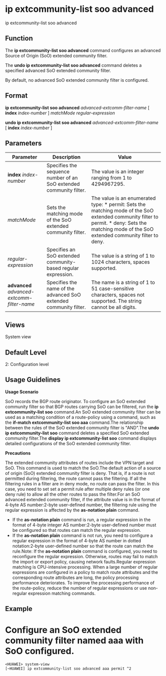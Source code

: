 ip extcommunity-list soo advanced
=================================

ip extcommunity-list soo advanced

Function
--------



The **ip extcommunity-list soo advanced** command configures an advanced Source of Origin (SoO) extended community filter.

The **undo ip extcommunity-list soo advanced** command deletes a specified advanced SoO extended community filter.



By default, no advanced SoO extended community filter is configured.


Format
------

**ip extcommunity-list soo advanced** *advanced-extcomm-filter-name* [ **index** *index-number* ] *matchMode* *regular-expression*

**undo ip extcommunity-list soo advanced** *advanced-extcomm-filter-name* [ **index** *index-number* ]


Parameters
----------

| Parameter | Description | Value |
| --- | --- | --- |
| **index** *index-number* | Specifies the sequence number of an SoO extended community filter. | The value is an integer ranging from 1 to 4294967295. |
| *matchMode* | Sets the matching mode of the SoO extended community filter. | The value is an enumerated type:   * permit: Sets the matching mode of the SoO extended community filter to permit. * deny: Sets the matching mode of the SoO extended community filter to deny. |
| *regular-expression* | Specifies an SoO extended community-based regular expression. | The value is a string of 1 to 1024 characters, spaces supported. |
| **advanced** *advanced-extcomm-filter-name* | Specifies the name of the advanced SoO extended community filter. | The name is a string of 1 to 51 case-sensitive characters, spaces not supported. The string cannot be all digits. |



Views
-----

System view


Default Level
-------------

2: Configuration level


Usage Guidelines
----------------

**Usage Scenario**



SoO records the BGP route originator. To configure an SoO extended community filter so that BGP routes carrying SoO can be filtered, run the **ip extcommunity-list soo** command.An SoO extended community filter can be used as a matching condition of a route-policy using a command, such as the **if-match extcommunity-list soo aaa** command.The relationship between the rules of the SoO extended community filter is "AND".The **undo ip extcommunity-list soo** command deletes a specified SoO extended community filter.The **display ip extcommunity-list soo** command displays detailed configurations of the SoO extended community filter.



**Precautions**

The extended community attributes of routes include the VPN target and SoO. This command is used to match the SoO.The default action of a source of origin (SoO) extended community filter is deny. That is, if a route is not permitted during filtering, the route cannot pass the filtering. If all the filtering rules in a filter are in deny mode, no route can pass the filter. In this case, you need to set set a permit rule after multiple deny rules (or one deny rule) to allow all the other routes to pass the filter.For an SoO advanced extended community filter, if the attribute value is in the format of 4-byte AS number:2-byte user-defined number, the filtering rule using the regular expression is affected by the **as-notation plain** command.

* If the **as-notation plain** command is run, a regular expression in the format of 4-byte integer AS number:2-byte user-defined number must be configured so that routes can match the regular expression.
* If the **as-notation plain** command is not run, you need to configure a regular expression in the format of 4-byte AS number in dotted notation:2-byte user-defined number so that the route can match the rule.Note: If the **as-notation plain** command is configured, you need to reconfigure the regular expression. Otherwise, routes may fail to match the import or export policy, causing network faults.Regular expression matching is CPU-intensive processing. When a large number of regular expressions are configured in a policy to match route attributes and the corresponding route attributes are long, the policy processing performance deteriorates. To improve the processing performance of the route-policy, reduce the number of regular expressions or use non-regular expression matching commands.


Example
-------

# Configure an SoO extended community filter named aaa with SoO configured.
```
<HUAWEI> system-view
[~HUAWEI] ip extcommunity-list soo advanced aaa permit ^2

```